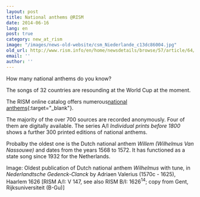 ```yaml
---
layout: post
title: National anthems @RISM
date: 2014-06-16
lang: en
post: true
category: new_at_rism
image: "/images/news-old-website/csm_Niederlande_c13dc86004.jpg"
old_url: http://www.rism.info/en/home/newsdetails/browse/57/article/64/national-anthems-rism.html
email: ''
author: ''
---
```


How many national anthems do you know?

The songs of 32 countries are resounding at the World Cup at the moment.

The RISM online catalog offers numerous[national anthems](https://opac.rism.info/search?View=rism&q=Nationalhymnen){:target="_blank"}.

The majority of the over 700 sources are recorded anonymously. Four of them are digitally available. The series A/I _Individual prints before 1800_ shows a further 300 printed editions of national anthems.

Probalby the oldest one is the Dutch national anthem _Willem (Wilhelmus Van Nassouwe)_ and dates from the years 1568 to 1572. It has functioned as a state song since 1932 for the Netherlands.


Image: Oldest publication of Dutch national anthem _Wilhelmus_ with tune, in _Nederlandtsche Gedenck-Clanck_ by Adriaen Valerius (1570c - 1625), Haarlem 1626 [RISM A/I: V 147, see also RISM B/I: 1626<sup>14</sup>; copy from Gent, Rijksuniversiteit (B-Gu)]